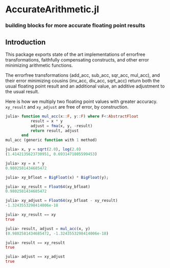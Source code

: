 # AccurateArithmetic.jl
### building blocks for more accurate floating point results

## Introduction

This package exports state of the art implementations of errorfree transformations, faithfully compensating constructs, and other error minimizing arithmetic functions.

The errorfree transformations (add_acc, sub_acc, sqr_acc, mul_acc), and their error minimizing cousins (inv_acc, div_acc, sqrt_acc) return both the usual floating point result and an additional value, an additive adjustment to the usual result.

Here is how we multiply two floating point values with greater accuracy.    
`xy_result` and `xy_adjust` are free of error, by construction.

```julia
julia> function mul_acc(x::F, y::F) where F<:AbstractFloat
           result = x * y
           adjust = fma(x, y, -result)
           return result, adjust
       end
mul_acc (generic function with 1 method)

julia> x, y = sqrt(2.0), log(2.0)
(1.4142135623730951, 0.6931471805599453)

julia> xy = x * y
0.9802581434685472

julia> xy_bfloat = BigFloat(x) * BigFloat(y);

julia> xy_result = Float64(xy_bfloat)
0.9802581434685472

julia> xy_adjust = Float64(xy_bfloat - xy_result)
-1.3243553298414006e-18

julia> xy_result == xy
true

julia> result, adjust = mul_acc(x, y)
(0.9802581434685472, -1.3243553298414006e-18)

julia> result == xy_result
true

julia> adjust == xy_adjust
true
```


